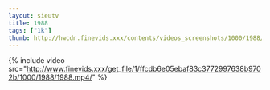```yaml
--- 
layout: sieutv
title: 1988
tags: ["1k"]
thumb: http://hwcdn.finevids.xxx/contents/videos_screenshots/1000/1988/preview.mp4.jpg
---
```

{% include video src="http://www.finevids.xxx/get_file/1/ffcdb6e05ebaf83c3772997638b9702b/1000/1988/1988.mp4/" %} 
